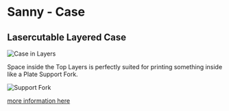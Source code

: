 # Sanny - Case

## Lasercutable Layered Case

![Case in Layers](https://user-images.githubusercontent.com/29768692/160618108-1d623efd-d589-4da9-be82-c21d8f053573.png)

Space inside the Top Layers is perfectly suited for printing something inside like a Plate Support Fork.

![Support Fork](https://user-images.githubusercontent.com/29768692/160618251-fcbeeacb-67e7-406e-b37f-2ee8cfaf3357.png)

[more information here](./lasercut-layers/README.md)
